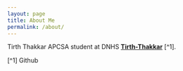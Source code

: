 ```yaml
---
layout: page
title: About Me
permalink: /about/
---
```


Tirth Thakkar APCSA student at DNHS  **[Tirth-Thakkar](https://github.com/Tirth-Thakkar)** [^1].



[^1] Github 
